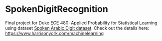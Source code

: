 # SpokenDigitRecognition
Final project for Duke ECE 480: Applied Probability for Statistical Learning using dataset [Spoken Arabic Digit dataset](https://archive.ics.uci.edu/dataset/195/spoken+arabic+digit). Check out the details here: https://www.harrisonyork.com/machinelearning
